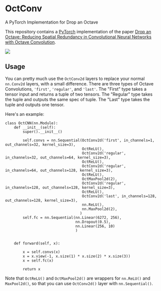 # OctConv
A PyTorch Implementation for Drop an Octave

This repository contains a [PyTorch](https://github.com/pytorch/pytorch) implementation of the paper [Drop an Octave: Reducing Spatial Redundancy in Convolutional Neural Networks with Octave Convolution](https://arxiv.org/abs/1904.05049). 

![](fig/octave_conv.png)

## Usage
You can pretty much use the `OctConv2d` layers to replace your normal `nn.Conv2d` layers, with a small difference. There are three types of Octave Convolutions, `'first'`, `'regular'`, and `'last'`. The "First" type takes a tensor input and returns a tuple of two tensors. The "Regular" type takes the tuple and outputs the same spec of tuple. The "Last" type takes the tuple and outputs one tensor.

Here's an example:

```
class OctCNN(nn.Module):
    def __init__(self):
        super().__init__()
        
        self.convs = nn.Sequential(OctConv2d('first', in_channels=1, out_channels=32, kernel_size=3),
                                   OctReLU(),
                                   OctConv2d('regular', in_channels=32, out_channels=64, kernel_size=3),
                                   OctReLU(),
                                   OctConv2d('regular', in_channels=64, out_channels=128, kernel_size=3),
                                   OctReLU(),
                                   OctMaxPool2d(2),
                                   OctConv2d('regular', in_channels=128, out_channels=128, kernel_size=3),
                                   OctReLU(),
                                   OctConv2d('last', in_channels=128, out_channels=128, kernel_size=3),
                                   nn.ReLU(),
                                   nn.MaxPool2d(2),
                                  )
        self.fc = nn.Sequential(nn.Linear(6272, 256),
                                nn.Dropout(0.5),
                                nn.Linear(256, 10)
                                )
    
    
    def forward(self, x):
        
        x = self.convs(x)
        x = x.view(-1, x.size(1) * x.size(2) * x.size(3))
        x = self.fc(x)
        
        return x
```

Note that `OctReLU()` and `OctMaxPool2d()` are wrappers for `nn.ReLU()` and `MaxPool2d()`, so that you can use `OctConv2d()` layer with `nn.Sequential()`.